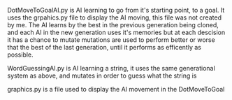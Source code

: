 DotMoveToGoalAI.py is AI learning to go from it's starting point, to a goal.
It uses the grpahics.py file to display the AI moving, this file was not created by me.
The AI learns by the best in the previous generation being cloned,
and each AI in the new generation uses it's memories but at each descision it has a chance to mutate
mutations are used to perform better or worse that the best of the last generation, until it performs as efficently as possible.

WordGuessingAI.py is AI learning a string, it uses the same generational system as above, and mutates in order to guess what the string is

graphics.py is a file used to display the AI movement in the DotMoveToGoal
